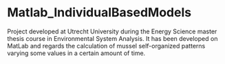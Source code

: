 # Matlab_IndividualBasedModels

Project developed at Utrecht University during the Energy Science master thesis course in Environmental System Analysis. 
It has been developed on MatLab and regards the calculation of mussel self-organized patterns varying some values in a certain amount of time.
